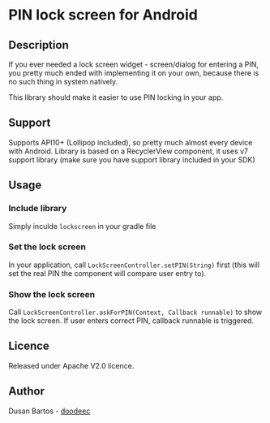 # PIN lock screen for Android

## Description
If you ever needed a lock screen widget - screen/dialog for entering a PIN, you pretty much ended
with implementing it on your own, because there is no such thing in system natively.

This library should make it easier to use PIN locking in your app.

## Support
Supports API10+ (Lollipop included), so pretty much almost every device with Android. Library
is based on a RecyclerView component, it uses v7 support library (make sure you have support
library included in your SDK)

## Usage
### Include library
Simply inculde `lockscreen` in your gradle file

### Set the lock screen
In your application, call `LockScreenController.setPIN(String)` first (this will set the real PIN
the component will compare user entry to).

### Show the lock screen
Call `LockScreenController.askForPIN(Context, Callback runnable)` to show the lock screen. If user
enters correct PIN, callback runnable is triggered.

## Licence
Released under Apache V2.0 licence.

## Author
Dusan Bartos - [doodeec](http://doodeec.com)
